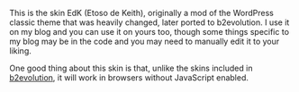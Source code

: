 This is the skin EdK (Etoso de Keith), originally a mod of the WordPress classic theme that was heavily changed, later ported to b2evolution.  I use it on my blog and you can use it on yours too, though some things specific to my blog may be in the code and you may need to manually edit it to your liking.

One good thing about this skin is that, unlike the skins included in [b2evolution](https://gitlab.com/keithbowes/b2evolution), it will work in browsers without JavaScript enabled.
